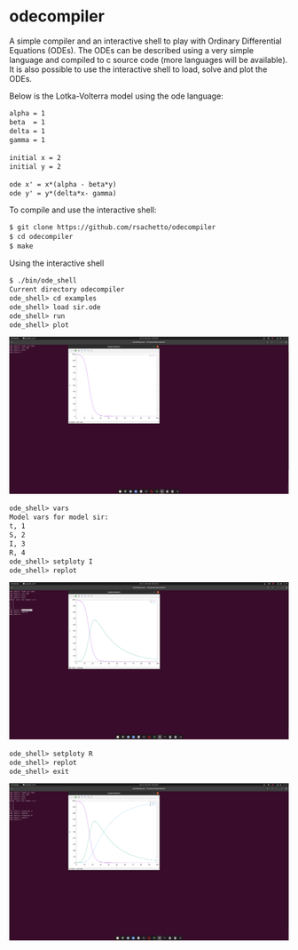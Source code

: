 # odecompiler
A simple compiler and an interactive shell to play with Ordinary Differential Equations (ODEs).
The ODEs can be described using a very simple language and compiled to c source code (more languages will be available). It is also
possible to use the interactive shell to load, solve and plot the ODEs.

Below is the Lotka-Volterra model using the ode language:

```
alpha = 1
beta  = 1
delta = 1
gamma = 1

initial x = 2
initial y = 2

ode x' = x*(alpha - beta*y)
ode y' = y*(delta*x- gamma)
```

To compile and use the interactive shell:

```sh
$ git clone https://github.com/rsachetto/odecompiler
$ cd odecompiler
$ make
```

Using the interactive shell

```
$ ./bin/ode_shell
Current directory odecompiler
ode_shell> cd examples
ode_shell> load sir.ode
ode_shell> run
ode_shell> plot
```

![alt text](https://raw.githubusercontent.com/rsachetto/odecompiler/master/examples/imgs/sir_ode.png)

```
ode_shell> vars
Model vars for model sir:
t, 1
S, 2
I, 3
R, 4
ode_shell> setploty I
ode_shell> replot
```
![alt text](https://raw.githubusercontent.com/rsachetto/odecompiler/master/examples/imgs/sir_ode2.png)

```
ode_shell> setploty R
ode_shell> replot
ode_shell> exit
```
![alt text](https://raw.githubusercontent.com/rsachetto/odecompiler/master/examples/imgs/sir_ode3.png)



